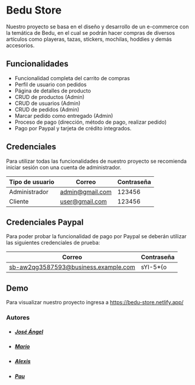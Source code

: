 # Bedu Store

Nuestro proyecto se basa en el diseño y desarrollo de un e-commerce con la temática de Bedu, en el cual se podrán hacer compras de diversos artículos como playeras, tazas, stickers, mochilas, hoddies y demás accesorios.

## Funcionalidades 
- Funcionalidad completa del carrito de compras
- Perfil de usuario con pedidos
- Página de detalles de producto
- CRUD de productos (Admin)
- CRUD de usuarios (Admin)
- CRUD de pedidos (Admin)
- Marcar pedido como entregado (Admin)
- Proceso de pago (dirección, método de pago, realizar pedido)
- Pago por Paypal y tarjeta de crédito integrados.

## Credenciales 

Para utilizar todas las funcionalidades de nuestro proyecto se recomienda iniciar sesión con una cuenta de administrador.

| Tipo de usuario | Correo | Contraseña |
| ------------- | ------------- | ------------- |
| Administrador | admin@gmail.com | 123456 |
| Cliente | user@gmail.com | 123456 |


## Credenciales Paypal

Para poder probar la funcionalidad de pago por Paypal se deberán utilizar las siguientes credenciales de prueba:

| Correo | Contraseña |
| ------------- | ------------- |
| sb-aw2qg3587593@business.example.com | sYI-5*{o |


## Demo

Para visualizar nuestro proyecto ingresa a https://bedu-store.netlify.app/


### Autores
- ##### [José Ángel](https://github.com/kraiver117)
- ##### [Mario](https://github.com/mario8a)
- ##### [Alexis](https://github.com/Jorgegam)
- ##### [Pau](https://github.com/paulysaurus)